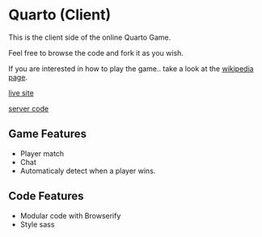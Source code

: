 # Quarto (Client)

This is the client side of the online Quarto Game.

Feel free to browse the code and fork it as you wish.

If you are interested in how to play the game.. take a look at the [wikipedia page](https://en.wikipedia.org/wiki/Quarto_(board_game)).

[live site](http://quarto.lifeishao.com)

[server code](https://github.com/howlowck/quarto-server)

## Game Features
* Player match
* Chat
* Automaticaly detect when a player wins.

## Code Features
* Modular code with Browserify
* Style sass

